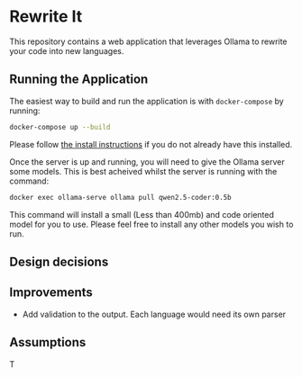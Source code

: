 # Rewrite It

This repository contains a web application that leverages Ollama to rewrite your code into new languages.

## Running the Application

The easiest way to build and run the application is with `docker-compose` by running:

```sh
docker-compose up --build
```

Please follow [the install instructions](https://docs.docker.com/compose/install/) if you do not already have this installed.

Once the server is up and running, you will need to give the Ollama server some models. This is best acheived whilst the server is running with the command:

```sh
docker exec ollama-serve ollama pull qwen2.5-coder:0.5b
```

This command will install a small (Less than 400mb) and code oriented model for you to use. Please feel free to install any other models you wish to run.



## Design decisions



## Improvements

- Add validation to the output. Each language would need its own parser

## Assumptions

T